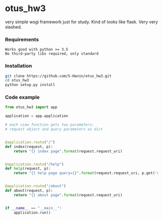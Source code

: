 # otus_hw3
very simple wsgi framework just for study.
Kind of looks like flask. Very very slashed.

### Requirements
```text
Works good with python >= 3.5
No third-party libs required, only standard
```

### Installation
```bash
git clone https://github.com/S-Hanin/otus_hw3.git
cd otus_hw3
python setup.py install
```

### Code example
```python
from otus_hw3 import app

application = app.application

# each view function gets two parameters:
# request object and query parameters as dict


@application.route("/")
def index(request, p):
    return "{} index page".format(request.request_uri)


@application.route("/help")
def help(request, p):
    return "{} help page query={}".format(request.request_uri, p.get('q', None))


@application.route("/about")
def about(request, p):
    return "{} about page".format(request.request_uri)


if __name__ == "__main__":
    application.run()
```

